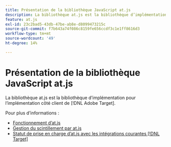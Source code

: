 ```yaml
---
title: Présentation de la bibliothèque JavaScript at.js
description: La bibliothèque at.js est la bibliothèque d’implémentation pour l’implémentation côté client d’ [!DNL Adobe Target].
feature: at.js
exl-id: 23c2bad5-43db-47be-ab8e-d8099473215c
source-git-commit: f7b643a74f086c8159fe656ccdf3c1e1ff8616d3
workflow-type: tm+mt
source-wordcount: '49'
ht-degree: 14%

---
```


# Présentation de la bibliothèque JavaScript at.js

La bibliothèque at.js est la bibliothèque d’implémentation pour l’implémentation côté client de [!DNL Adobe Target].

Pour plus d’informations :

* [Fonctionnement d’at.js](/help/dev/implement/client-side/atjs/how-atjs-works/how-atjs-works.md)
* [Gestion du scintillement par at.js](/help/dev/implement/client-side/atjs/how-atjs-works/manage-flicker-with-atjs.md)
* [Statut de prise en charge d’at.js avec les intégrations courantes [!DNL Target]](/help/dev/implement/client-side/atjs/how-atjs-works/target-atjs-integrations.md)
